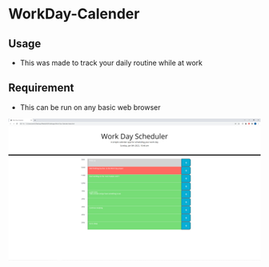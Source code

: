 # WorkDay-Calender

## Usage 

- This was made to track your daily routine while at work

## Requirement

- This can be run on any basic web browser

![Wprk-Day-Schdule](Assets\images\Untitled1.png)

